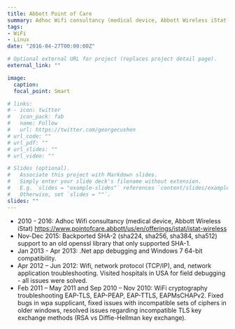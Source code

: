 ```yaml
---
title: Abbott Point of Care
summary: Adhoc Wifi consultancy (medical device, Abbott Wireless iStat)
tags:
- WiFi
- Linux
date: "2016-04-27T00:00:00Z"

# Optional external URL for project (replaces project detail page).
external_link: ""

image:
  caption: 
  focal_point: Smart

# links:
# - icon: twitter
#   icon_pack: fab
#   name: Follow
#   url: https://twitter.com/georgecushen
# url_code: ""
# url_pdf: ""
# url_slides: ""
# url_video: ""

# Slides (optional).
#   Associate this project with Markdown slides.
#   Simply enter your slide deck's filename without extension.
#   E.g. `slides = "example-slides"` references `content/slides/example-slides.md`.
#   Otherwise, set `slides = ""`.
slides: ""
---
```


- 2010 - 2016: Adhoc Wifi consultancy (medical device, Abbott Wireless iStat)
https://www.pointofcare.abbott/us/en/offerings/istat/istat-wireless
- Nov-Dec 2015: Backported SHA-2 (sha224, sha256, sha384, sha512) support to
an old openssl library that only supported SHA-1.
- Jan 2013 - Apr 2013: .Net app debugging and Windows 7 64-bit compatibility.
- Apr 2012 – Jun 2012:
Wifi, network protocol (TCP/IP), and, network application troubleshooting.
Visited hospitals in USA for field debugging - all issues were solved.
- Feb 2011 – May 2011 and Sep 2010 – Nov 2010:
WiFi cryptography troubleshooting EAP-TLS, EAP-PEAP, EAP-TTLS, EAPMsCHAPv2.
Fixed bugs in wpa supplicant, fixed issues with incompatible sets of
ciphers in older windows, resolved issues regarding incompatible TLS key
exchange methods (RSA vs Diffie-Hellman key exchange).